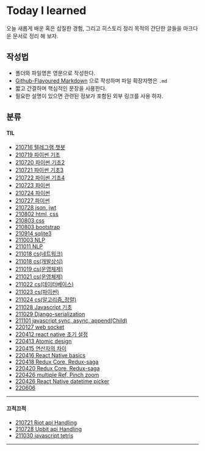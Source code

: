 # Today I learned

오늘 새롭게 배운 혹은 삽질한 경험, 그리고 히스토리 정리 목적의 간단한 글들을 마크다운 문서로 정리 해 보자.

## 작성법

- 폴더와 파일명은 영문으로 작성한다.
- [Github-Flavoured Markdown](https://guides.github.com/features/mastering-markdown/) 으로 작성하며 파일 확장자명은 `.md`
- 짧고 간결하며 핵심적인 문장을 사용한다.
- 필요한 설명이 있으면 관련된 정보가 포함된 외부 링크를 사용 하자.

## 분류

#### TIL

- [210716 텔레그램 챗봇](https://github.com/IHATEMATHEMATICS/TIL/blob/master/0716/README.md)
- [210719 파이썬 기초](https://github.com/IHATEMATHEMATICS/TIL/blob/master/0719/README.md)
- [210720 파이썬 기초2](https://github.com/IHATEMATHEMATICS/TIL/blob/master/0720/README.md) 
- [210721 파이썬 기초3](https://github.com/Mingdoo/TIL/blob/master/0721/README.md)
- [210722 파이썬 기초4](https://github.com/Mingdoo/TIL/blob/master/0722/README.md)
- [210723 파이썬](https://github.com/Mingdoo/TIL/blob/master/0723/README.md)
- [210724 파이썬](https://github.com/Mingdoo/TIL/blob/master/0724/README.md)
- [210727 파이썬](https://github.com/Mingdoo/TIL/blob/master/0727/README.md)
- [210728 json, jwt](https://github.com/Mingdoo/TIL/blob/master/0728/README.md)
- [210802 html, css](https://github.com/Mingdoo/TIL/blob/master/0802/README.md)
- [210803 css](https://github.com/Mingdoo/TIL/blob/master/0803/README.md)
- [210803 bootstrap](https://github.com/Mingdoo/TIL/blob/master/0805/README.md)
- [210914 sqlite3](https://github.com/Mingdoo/TIL/blob/master/0914/README.md)
- [211003 NLP](https://github.com/Mingdoo/TIL/blob/master/1003/README.md)
- [211011 NLP](https://github.com/Mingdoo/TIL/blob/master/1011/README.md)
- [211018 cs(네트워크)](https://github.com/Mingdoo/TIL/blob/master/1018/network.md)
- [211018 cs(개발상식)](https://github.com/Mingdoo/TIL/blob/master/1018/dev.md)
- [211019 cs(운영체제)](https://github.com/Mingdoo/TIL/blob/master/1019/os.md)
- [211021 cs(운영체제)](https://github.com/Mingdoo/TIL/blob/master/1021/os.md)
- [211022 cs(데이터베이스)](https://github.com/Mingdoo/TIL/blob/master/1022/db.md)
- [211023 cs(파이썬)](https://github.com/Mingdoo/TIL/blob/master/1023/python.md)
- [211024 cs(알고리즘_정렬)](https://github.com/Mingdoo/TIL/blob/master/1024/sorting_algorithm.md)
- [211028 Javascript 기초](https://github.com/Mingdoo/TIL/blob/master/1028/README.md)
- [211029 Django-serialization](https://github.com/Mingdoo/TIL/blob/master/1029/README.md)
- [211101 javascript sync, async, append(Child)](https://github.com/Mingdoo/TIL/blob/master/1101/README.md)
- [220127 web socket](https://github.com/Mingdoo/TIL/blob/master/220127/README.md)
- [220412 react native 초기 설정](https://github.com/Mingdoo/TIL/blob/master/220412/README.md)
- [220413 Atomic design](https://github.com/Mingdoo/TIL/blob/master/220413/README.md)
- [220415 연산자의 차이](https://github.com/Mingdoo/TIL/blob/master/220415/README.md)
- [220416 React Native basics](https://github.com/Mingdoo/TIL/blob/master/220416/README.md)
- [220418 Redux Core, Redux-saga](https://github.com/Mingdoo/TIL/blob/master/220418/README.md)
- [220420 Redux Core, Redux-saga](https://github.com/Mingdoo/TIL/blob/master/220420/README.md)
- [220426 multiple Ref, Pinch zoom](https://github.com/Mingdoo/TIL/blob/master/220426/README.md)
- [220426 React Native datetime picker](https://github.com/Mingdoo/TIL/blob/master/220428/README.md)
- [220606](https://github.com/Mingdoo/TIL/blob/master/220606/README.md)

---

#### 끄적끄적

- [210721 Riot api Handling](https://github.com/Mingdoo/TIL/blob/master/0721/riot_api_test/riot_api_handling.md)
- [210728 Upbit api Handling](https://github.com/Mingdoo/TIL/blob/master/0728/upbitapi.md)
- [211030 javascript tetris](https://github.com/Mingdoo/TIL/blob/master/1030/README.md)

---

